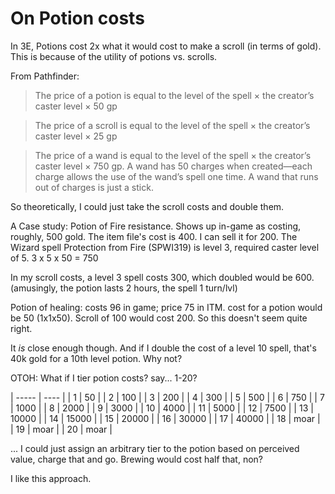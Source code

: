 # On Potion costs
In 3E, Potions cost 2x what it would cost to make a scroll (in terms of gold). This is because of the utility of potions vs. scrolls.

From Pathfinder:
> The price of a potion is equal to the level of the spell × the creator’s caster level × 50 gp

> The price of a scroll is equal to the level of the spell × the creator’s caster level × 25 gp

> The price of a wand is equal to the level of the spell × the creator’s caster level × 750 gp.
> A wand has 50 charges when created—each charge allows the use of the wand’s spell one time. A wand that runs out of charges is just a stick.

So theoretically, I could just take the scroll costs and double them.

A Case study: Potion of Fire resistance. Shows up in-game as costing, roughly, 500 gold. The item file's cost is 400. I can sell it for 200.
The Wizard spell Protection from Fire (SPWI319) is level 3, required caster level of 5.
3 x 5 x 50 = 750

In my scroll costs, a level 3 spell costs 300, which doubled would be 600. (amusingly, the potion lasts 2 hours, the spell 1 turn/lvl)


Potion of healing: costs 96 in game; price 75 in ITM. cost for a potion would be 50 (1x1x50). Scroll of 100 would cost 200. So this doesn't seem quite right.

It _is_ close enough though. And if I double the cost of a level 10 spell, that's 40k gold for a 10th level potion. Why not?

OTOH: What if I tier potion costs? say... 1-20?

| ----- | ----  |
|   1   |    50 |
|   2   |   100 |
|   3   |   200 |
|   4   |   300 |
|   5   |   500 |
|   6   |   750 |
|   7   |  1000 |
|   8   |  2000 |
|   9   |  3000 |
|   10  |  4000 |
|   11  |  5000 |
|   12  |  7500 |
|   13  | 10000 |
|   14  | 15000 |
|   15  | 20000 |
|   16  | 30000 |
|   17  | 40000 |
|   18  | moar |
|   19  | moar |
|   20  | moar |

... I could just assign an arbitrary tier to the potion based on perceived value, charge that and go. Brewing would cost half that, non?

I like this approach.
